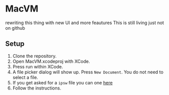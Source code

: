 # MacVM

rewriting this thing with new UI and more feautures
This is still living just not on github

## Setup 

1. Clone the repository.
2. Open MacVM.xcodeproj with XCode.
3. Press run within XCode.
4. A file picker dialog will show up. Press `New Document`. You do not need to select a file. 
5. If you get asked for a `ipsw` file you can one [here](https://mrmacintosh.com/apple-silicon-m1-full-macos-restore-ipsw-firmware-files-database/)
6. Follow the instructions. 
